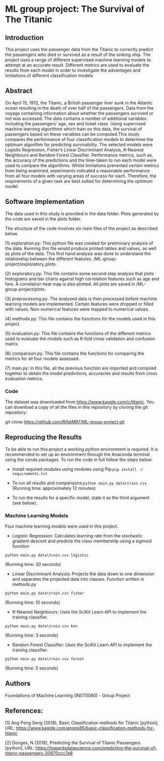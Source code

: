 # ML group project: The Survival of The Titanic

## Introduction 

This project uses the passenger data from the Titanic to correctly predict the passengers who died or survived as a result of the sinking ship. The project uses a range of different supervised machine learning models to attempt at an accurate result. Different metrics are used to evaluate the results from each model in order to investigate the advantages and limitations of different classification models

## Abstract
On April 15, 1912, the Titanic, a British passenger liner sunk in the Atlantic ocean resulting in the death of over half of the passengers. Data from the voyage containing information about whether the passengers survived or not was accessed. The data contains a number of additional variables including the passengers’ age, sex and ticket class. Using supervised machine learning algorithms which train on this data, the survival of passengers based on these variables can be computed.This study compares the performance of four classification models to determine the optimum algorithm for predicting survivability. The selected models were Logistic Regression, Fisher’s Linear Discriminant Analysis, K-Nearest Neighbours and Random Forest Classifier. Performance metrics, such as, the accuracy of the predictions and the time-taken to run each model were used to compare the algorithms. Whilst limitations prevented certain metrics from being examined, experiments indicated a reasonable performance from all four models with varying areas of success for each. Therefore, the requirements of a given task are best suited for determining the optimum model.

## Software Implementation

The data used in this study is provided in the data folder. Plots generated by the code are saved in the plots folder.

The structure of the code involves six main files of the project as described below.

(1) exploration.py: This python file was created for preliminary analysis of the data. Running this file would produce printed tables and values, as well as plots of the data. This first hand analysis was done to understand the relationship between the different features. /ML-group-project/exploratory_plots.

(2) exploratory.py: This file contains some second step analysis that plots histograms and bar charts against high correlation features such as age and fare. A correlation heat map is also plotted. All plots are saved in /ML-group-project/plots.

(3) preprocessing.py: The analysed data is then processed before machine learning models are implemented. Certain features were dropped or filled with values. Non-numerical features were mapped to numerical values.

(4) methods.py: This file contains the functions for the models used in this project.

(5) evaluation.py: This file contains the functions of the different metrics used to evaluate the models such as K-fold cross validation and confusion matrix.

(6) comparison.py: This file contains the functions for comparing the metrics for all four models assessed.

(7) main.py: In this file, all the previous function are imported and compiled together to obtain the model predictions, accuracies and results from cross evaluation metrics.

### Code

The dataset was downloaded from https://www.kaggle.com/c/titanic. You can download a copy of all the files in this repository by cloning the git repository:

git clone https://github.com/RifatM97/ML-group-project.git

## Reproducing the Results

To be able to run this project a working python environment is required. It is recommended to set up an environment through the Anaconda terminal using the conda packages. To run the code in full follow the steps below:

* Install required modules using modules using Pip:`pip install -r requirements.txt`

* To run all results and comparisons:`python main.py data\train.csv`
    (Running time: approximately 12 minutes)

* To run the results for a specific model, state it as the third argument (see below).  

### Machine Learning Models

Four machine learning models were used in this project. 

* Logistic Regression: Calculates learning rate from the stochastic gradient descent and predicts the class membership using a sigmoid function

`python main.py data\train.csv logistic` 

(Running time: 30 seconds)

* Linear Discriminant Analysis: Projects the data down to one dimension and separates the projected data into classes. Function written in methods.py

`python main.py data\train.csv fisher`

(Running time: 10 seconds)

* K-Nearest Neighbours: Uses the SciKit Learn API to implement the training classifier. 

`python main.py data\train.csv knn` 

(Running time: 3 seconds)

* Random Forest Classifier: Uses the SciKit Learn API to implement the training classifier. 

`python main.py data\train.csv forest` 

(Running time: 5 seconds)

## Authors

Foundations of Machine Learning (INST0060) - Group Project

## References:
[1] Ang Peng Seng (2018), Basic Classification methods for Titanic [python], URL: https://www.kaggle.com/angps95/basic-classification-methods-for-titanic 

[2] Donges, N (2018), Predicting the Survival of Titanic Passengers [python], URL: https://towardsdatascience.com/predicting-the-survival-of-titanic-passengers-30870ccc7e8
